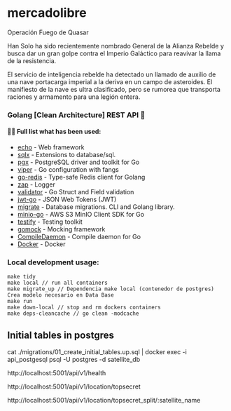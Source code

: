 # mercadolibre
Operación Fuego de Quasar

Han Solo ha sido recientemente nombrado General de la Alianza Rebelde y busca dar un gran golpe contra el Imperio Galáctico para reavivar la llama de la resistencia.

El servicio de inteligencia rebelde ha detectado un llamado de auxilio de una nave portacarga imperial a la deriva en un campo de asteroides. El manifiesto de la nave es ultra clasificado, pero se rumorea que transporta raciones y armamento para una legión entera.

### Golang [Clean Architecture] REST API 🚀

#### 👨‍💻 Full list what has been used:
* [echo](https://github.com/labstack/echo) - Web framework
* [sqlx](https://github.com/jmoiron/sqlx) - Extensions to database/sql.
* [pgx](https://github.com/jackc/pgx) - PostgreSQL driver and toolkit for Go
* [viper](https://github.com/spf13/viper) - Go configuration with fangs
* [go-redis](https://github.com/go-redis/redis) - Type-safe Redis client for Golang
* [zap](https://github.com/uber-go/zap) - Logger
* [validator](https://github.com/go-playground/validator) - Go Struct and Field validation
* [jwt-go](https://github.com/dgrijalva/jwt-go) - JSON Web Tokens (JWT)
* [migrate](https://github.com/golang-migrate/migrate) - Database migrations. CLI and Golang library.
* [minio-go](https://github.com/minio/minio-go) - AWS S3 MinIO Client SDK for Go
* [testify](https://github.com/stretchr/testify) - Testing toolkit
* [gomock](https://github.com/golang/mock) - Mocking framework
* [CompileDaemon](https://github.com/githubnemo/CompileDaemon) - Compile daemon for Go
* [Docker](https://www.docker.com/) - Docker

### Local development usage:
    make tidy
    make local // run all containers
    make migrate_up // Dependencia make local (contenedor de postgres) Crea modelo necesario en Data Base
    make run
    make down-local // stop and rm dockers containers
    make deps-cleancache // go clean -modcache

## Initial tables in postgres
cat ./migrations/01_create_initial_tables.up.sql | docker exec -i api_postgesql psql -U postgres -d satellite_db




http://localhost:5001/api/v1/health

http://localhost:5001/api/v1/location/topsecret

http://localhost:5001/api/v1/location/topsecret_split/:satellite_name